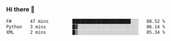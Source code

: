 ### Hi there 👋

<!--
**gustavkrist/gustavkrist** is a ✨ _special_ ✨ repository because its `README.md` (this file) appears on your GitHub profile.

Here are some ideas to get you started:

- 🔭 I’m currently working on ...
- 🌱 I’m currently learning ...
- 👯 I’m looking to collaborate on ...
- 🤔 I’m looking for help with ...
- 💬 Ask me about ...
- 📫 How to reach me: ...
- 😄 Pronouns: ...
- ⚡ Fun fact: ...
-->

<!--START_SECTION:waka-->

```txt
F#       47 mins         ██████████████████████░░░   88.52 %
Python   3 mins          █▓░░░░░░░░░░░░░░░░░░░░░░░   06.14 %
XML      2 mins          █▒░░░░░░░░░░░░░░░░░░░░░░░   05.34 %
```

<!--END_SECTION:waka-->
